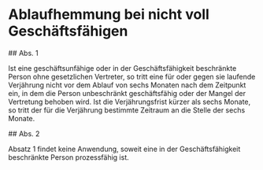 # Ablaufhemmung bei nicht voll Geschäftsfähigen



\#\# Abs. 1

 Ist eine geschäftsunfähige oder in der Geschäftsfähigkeit beschränkte Person ohne gesetzlichen Vertreter, so tritt eine für oder gegen sie laufende Verjährung nicht vor dem Ablauf von sechs Monaten nach dem Zeitpunkt ein, in dem die Person unbeschränkt geschäftsfähig oder der Mangel der Vertretung behoben wird. Ist die Verjährungsfrist kürzer als sechs Monate, so tritt der für die Verjährung bestimmte Zeitraum an die Stelle der sechs Monate.

\#\# Abs. 2

 Absatz 1 findet keine Anwendung, soweit eine in der Geschäftsfähigkeit beschränkte Person prozessfähig ist. 

